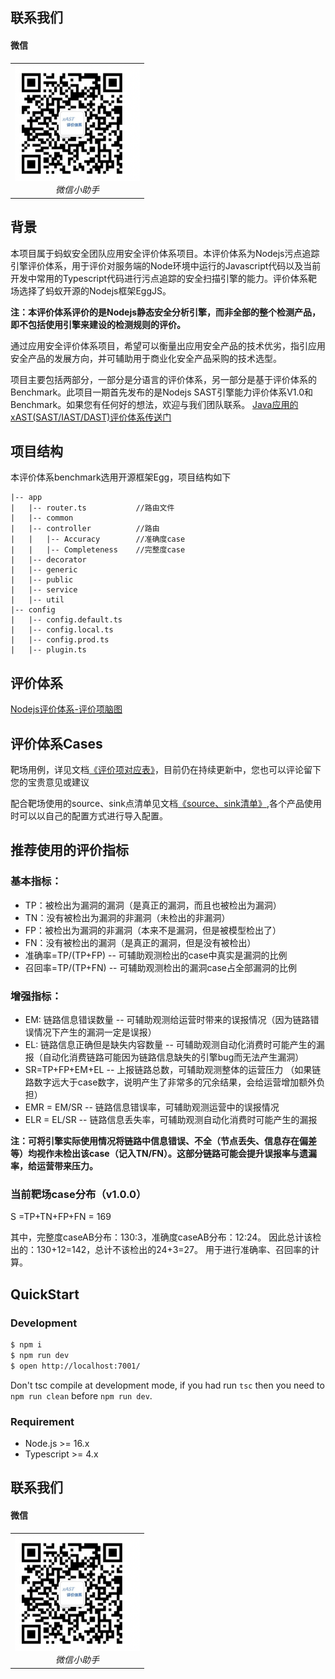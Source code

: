 ## 联系我们
#### 微信
<div align="center">
  <table>
    <tr>
      <td style="text-align: center;">
        <img src="https://github.com/alipay/ant-application-security-testing-benchmark/raw/main/floder-img/xzs.png" alt="微信小助手" width="200"/><br>
        <em>微信小助手</em>
      </td>
    </tr>
  </table>
</div>

## 背景
本项目属于蚂蚁安全团队应用安全评价体系项目。本评价体系为Nodejs污点追踪引擎评价体系，用于评价对服务端的Node环境中运行的Javascript代码以及当前开发中常用的Typescript代码进行污点追踪的安全扫描引擎的能力。评价体系靶场选择了蚂蚁开源的Nodejs框架EggJS。

**注：本评价体系评价的是Nodejs静态安全分析引擎，而非全部的整个检测产品，即不包括使用引擎来建设的检测规则的评价。**

通过应用安全评价体系项目，希望可以衡量出应用安全产品的技术优劣，指引应用安全产品的发展方向，并可辅助用于商业化安全产品采购的技术选型。

项目主要包括两部分，一部分是分语言的评价体系，另一部分是基于评价体系的Benchmark。此项目一期首先发布的是Nodejs SAST引擎能力评价体系V1.0和Benchmark。如果您有任何好的想法，欢迎与我们团队联系。
[Java应用的xAST(SAST/IAST/DAST)评价体系传送门](https://github.com/alipay/ant-application-security-testing-benchmark)

## 项目结构
本评价体系benchmark选用开源框架Egg，项目结构如下

    |-- app
    |   |-- router.ts           //路由文件
    |   |-- common
    |   |-- controller          //路由
    |   |   |-- Accuracy        //准确度case
    |   |   |-- Completeness    //完整度case
    |   |-- decorator
    |   |-- generic
    |   |-- public
    |   |-- service
    |   |-- util
    |-- config
    |   |-- config.default.ts
    |   |-- config.local.ts
    |   |-- config.prod.ts
    |   |-- plugin.ts

## 评价体系
[ Nodejs评价体系-评价项脑图 ](https://github.com/alipay/ant-application-security-testing-benchmark/blob/main/doc/sast-node%E8%AF%84%E4%BB%B7%E4%BD%93%E7%B3%BB.md)


## 评价体系Cases
靶场用例，详见文档[《评价项对应表》](https://github.com/alipay/ant-application-security-testing-benchmark-nodejs/wiki/case%E5%AF%B9%E5%BA%94%E8%A1%A8)，目前仍在持续更新中，您也可以评论留下您的宝贵意见或建议

配合靶场使用的source、sink点清单见文档[《source、sink清单》](https://github.com/alipay/ant-application-security-testing-benchmark-nodejs/wiki/%E9%9D%B6%E5%9C%BAsource%E3%80%81sink%E7%82%B9%E6%B8%85%E5%8D%95),各个产品使用时可以以自己的配置方式进行导入配置。


## 推荐使用的评价指标
### 基本指标：
* TP：被检出为漏洞的漏洞（是真正的漏洞，而且也被检出为漏洞）
* TN：没有被检出为漏洞的非漏洞（未检出的非漏洞）
* FP：被检出为漏洞的非漏洞（本来不是漏洞，但是被模型检出了）
* FN：没有被检出的漏洞（是真正的漏洞，但是没有被检出）
* 准确率=TP/(TP+FP) -- 可辅助观测检出的case中真实是漏洞的比例
* 召回率=TP/(TP+FN) -- 可辅助观测检出的漏洞case占全部漏洞的比例

### 增强指标：
* EM: 链路信息错误数量 -- 可辅助观测给运营时带来的误报情况（因为链路错误情况下产生的漏洞一定是误报）
* EL:  链路信息正确但是缺失内容数量 -- 可辅助观测自动化消费时可能产生的漏报（自动化消费链路可能因为链路信息缺失的引擎bug而无法产生漏洞）
* SR=TP+FP+EM+EL -- 上报链路总数，可辅助观测整体的运营压力 （如果链路数字远大于case数字，说明产生了非常多的冗余结果，会给运营增加额外负担）
* EMR = EM/SR -- 链路信息错误率，可辅助观测运营中的误报情况
* ELR = EL/SR -- 链路信息丢失率，可辅助观测自动化消费时可能产生的漏报

**注：可将引擎实际使用情况将链路中信息错误、不全（节点丢失、信息存在偏差等）均视作未检出该case（记入TN/FN）。这部分链路可能会提升误报率与遗漏率，给运营带来压力。**

### 当前靶场case分布（v1.0.0）

S =TP+TN+FP+FN = 169

其中，完整度caseAB分布：130:3，准确度caseAB分布：12:24。 因此总计该检出的：130+12=142，总计不该检出的24+3=27。 用于进行准确率、召回率的计算。

## QuickStart

### Development

```bash
$ npm i
$ npm run dev
$ open http://localhost:7001/
```

Don't tsc compile at development mode, if you had run `tsc` then you need to `npm run clean` before `npm run dev`.

### Requirement

- Node.js >= 16.x
- Typescript >= 4.x


## 联系我们
#### 微信
<div align="center">
  <table>
    <tr>
      <td style="text-align: center;">
        <img src="https://github.com/alipay/ant-application-security-testing-benchmark/raw/main/floder-img/xzs.png" alt="微信小助手" width="200"/><br>
        <em>微信小助手</em>
      </td>
    </tr>
  </table>
</div>

